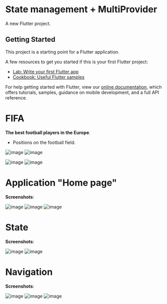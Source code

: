 # State management + MultiProvider

A new Flutter project.

## Getting Started

This project is a starting point for a Flutter application.

A few resources to get you started if this is your first Flutter project:

- [Lab: Write your first Flutter app](https://flutter.dev/docs/get-started/codelab)
- [Cookbook: Useful Flutter samples](https://flutter.dev/docs/cookbook)

For help getting started with Flutter, view our
[online documentation](https://flutter.dev/docs), which offers tutorials,
samples, guidance on mobile development, and a full API reference.

# FIFA

**The best football players in the Europe**.

* Positions on the football field.

![image](https://user-images.githubusercontent.com/57871748/140605979-10b7ecb3-8f9b-4599-8d4e-59a0ac82e0c4.png)
![image](https://user-images.githubusercontent.com/57871748/140606046-87ecf01f-ff2c-4070-96bf-fea8e592d14e.png)


![image](https://user-images.githubusercontent.com/57871748/140605995-810b2a11-3fb1-4b3a-80ba-8e14bcb2216b.png)
![image](https://user-images.githubusercontent.com/57871748/140606007-654b4e48-7da6-40e9-a33d-039532cd062b.png)


# Application "Home page"

**Screenshots**:

![image](https://user-images.githubusercontent.com/57871748/140504954-ea66ff7e-f0d3-4a71-a43f-96c08694d8ce.png)
![image](https://user-images.githubusercontent.com/57871748/140504994-db7ad6b1-9164-4e9c-827a-7a07dc5e2cd1.png)
![image](https://user-images.githubusercontent.com/57871748/140505073-fe005ba5-8662-43d8-8c6e-13694a39b49c.png)

# State 

**Screenshots**:

![image](https://user-images.githubusercontent.com/57871748/140505138-5d5e9fdb-c5ea-4901-a41a-d254abeb2fde.png)
![image](https://user-images.githubusercontent.com/57871748/140505165-02c6d804-600e-4d59-80b9-f1af72352420.png)

# Navigation

**Screenshots**:

![image](https://user-images.githubusercontent.com/57871748/140505261-0fe7e9bb-e61b-4866-b3b1-c09626a9fd09.png)
![image](https://user-images.githubusercontent.com/57871748/140505281-30813151-3acf-47fd-8664-c45cc4fe3266.png)
![image](https://user-images.githubusercontent.com/57871748/140505290-3840d594-31e9-41ce-afd0-3b63a8152069.png)




